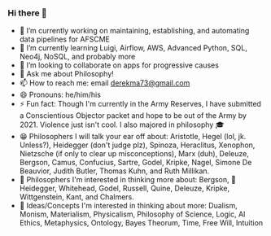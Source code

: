 ### Hi there 👋

- 🔭 I’m currently working on maintaining, establishing, and automating data pipelines for AFSCME
- 🌱 I’m currently learning Luigi, Airflow, AWS, Advanced Python, SQL, Neo4j, NoSQL, and probably more
- 👯 I’m looking to collaborate on apps for progressive causes
- 💬 Ask me about Philosophy!
- 📫 How to reach me: email derekma73@gmail.com
- 😄 Pronouns: he/him/his
- ⚡ Fun fact: Though I'm currently in the Army Reserves, I have submitted a Conscientious Objector packet and hope to be out of the Army by 2021. Violence just isn't cool. I also majored in philosophy :mortar_board:
- :grin: Philosophers I will talk your ear off about: Aristotle, Hegel (lol, jk. Unless?), Heidegger (don't judge plz), Spinoza, Heraclitus, Xenophon, Nietzsche (if only to clear up misconceptions), Marx (duh), Deleuze, Bergson, Camus, Confucius, Sartre, Godel, Kripke, Nagel, Simone De Beauvior, Judith Butler, Thomas Kuhn, and Ruth Millikan.
- :eyes: Philosophers I'm interested in thinking more about: Bergson, :grimacing: Heidegger, Whitehead, Godel, Russell, Quine, Deleuze, Kripke, Wittgenstein, Kant, and Chalmers.
- :crystal_ball: Ideas/Concepts I'm interested in thinking about more: Dualism, Monism, Materialism, Physicalism, Philosophy of Science, Logic, AI Ethics, Metaphysics, Ontology, Bayes Theorum, Time, Free Will, Intuition
